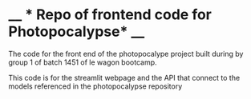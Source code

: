 # __ * Repo of frontend code for Photopocalypse* __

The code for the front end of the photopocalype project built during by group 1 of 
batch 1451 of le wagon bootcamp. 

This code is for the streamlit webpage and the API that connect to the models referenced in the photopocalypse repository
